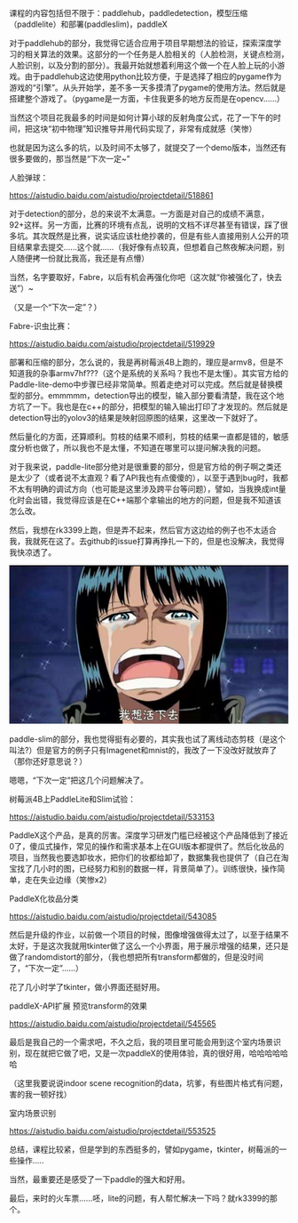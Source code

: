 课程的内容包括但不限于：paddlehub，paddledetection，模型压缩（paddlelite）和部署(paddleslim)，paddleX

对于paddlehub的部分，我觉得它适合应用于项目早期想法的验证，探索深度学习的相关算法的效果。这部分的一个任务是人脸相关的（人脸检测，关键点检测，人脸识别，以及分割的部分）。我最开始就想着利用这个做一个在人脸上玩的小游戏。由于paddlehub这边使用python比较方便，于是选择了相应的pygame作为游戏的“引擎”。从头开始学，差不多一天多摸清了pygame的使用方法。然后就是搭建整个游戏了。（pygame是一方面，卡住我更多的地方反而是在opencv......）

当然这个项目花我最多的时间是如何计算小球的反射角度公式，花了一下午的时间，把这块“初中物理”知识推导并用代码实现了，非常有成就感（笑惨）

也就是因为这么多的坑，以及时间不太够了，就提交了一个demo版本，当然还有很多要做的，那当然是“下次一定~”

人脸弹球：

https://aistudio.baidu.com/aistudio/projectdetail/518861

对于detection的部分，总的来说不太满意。一方面是对自己的成绩不满意，92+这样。另一方面，比赛的环境有点乱，说明的文档不详尽甚至有错误，踩了很多坑。其次既然是比赛，说实话应该杜绝抄袭的，但是有些人直接用别人公开的项目结果拿去提交......这个就......（我好像有点较真，但想着自己熬夜解决问题，别人随便拷一份就比我高，我还是有点懵）

当然，名字要取好，Fabre，以后有机会再强化你吧（这次就“你被强化了，快去送”）~

（又是一个“下次一定”？）

Fabre-识虫比赛：

https://aistudio.baidu.com/aistudio/projectdetail/519929

部署和压缩的部分，怎么说的，我是再树莓派4B上跑的，理应是armv8，但是不知道我的杂事armv7hf???（这个是系统的关系吗？我也不是太懂）。其实官方给的Paddle-lite-demo中步骤已经非常简单。照着走绝对可以完成。然后就是替换模型的部分。emmmmm，detection导出的模型，输入部分要看清楚，我在这个地方坑了一下。我也是在c++的部分，把模型的输入输出打印了才发现的。然后就是detection导出的yolov3的结果是映射回原图的结果，这里改一下就好了。

然后量化的方面，还算顺利。剪枝的结果不顺利，剪枝的结果一直都是错的，敏感度分析也做了，所以我也不是太懂，不知道在哪里可以提问解决我的问题。

对于我来说，paddle-lite部分绝对是很重要的部分，但是官方给的例子啊之类还是太少了（或者说不太直观？看了API我也有点傻傻的），以至于遇到bug时，我都不太有明确的调试方向（也可能是这里涉及跨平台等问题），譬如，当我换成int量化时会出错，我觉得应该是在C++端那个拿输出的地方的问题，但是我不知道该怎么改。

然后，我想在rk3399上跑，但是弄不起来，然后官方这边给的例子也不太适合我，我就死在这了。去github的issue打算再挣扎一下的，但是也没解决，我觉得我快凉透了。

![image-20200616170123823](img/image-20200616170123823.png)

paddle-slim的部分，我也觉得挺有必要的，其实我也试了离线动态剪枝（是这个叫法?）但是官方的例子只有Imagenet和mnist的，我改了一下没改好就放弃了（那你还好意思说？）

嗯嗯，“下次一定”把这几个问题解决了。

树莓派4B上PaddleLite和Slim试验：

https://aistudio.baidu.com/aistudio/projectdetail/533153

PaddleX这个产品，是真的厉害。深度学习研发门槛已经被这个产品降低到了接近0了，傻瓜式操作，常见的操作和需求基本上在GUI版本都提供了。然后化妆品的项目，当然我也要选卸妆水，把你们的妆都给卸了，数据集我也提供了（自己在淘宝找了几小时的图，已经努力和别的数据一样，背景简单了）。训练很快，操作简单，走在失业边缘（笑惨x2）

PaddleX化妆品分类

https://aistudio.baidu.com/aistudio/projectdetail/543085

然后是升级的作业，以前做一个项目的时候，图像增强做得太过了，以至于结果不太好，于是这次我就用tkinter做了这么一个小界面，用于展示增强的结果，还只是做了randomdistort的部分，（我也想把所有transform都做的，但是没时间了，“下次一定”......）

花了几小时学了tkinter，做小界面还挺好用。

paddleX-API扩展 预览transform的效果

https://aistudio.baidu.com/aistudio/projectdetail/545565



最后是我自己的一个需求吧，不久之后，我的项目里可能会用到这个室内场景识别，现在就把它做了吧，又是一次paddleX的使用体验，真的很好用，哈哈哈哈哈哈

（这里我要说说indoor scene recognition的data，坑爹，有些图片格式有问题，害的我一顿好找）

室内场景识别

https://aistudio.baidu.com/aistudio/projectdetail/553525



总结，课程比较紧，但是学到的东西挺多的，譬如pygame，tkinter，树莓派的一些操作.....

当然，最重要还是感受了一下paddle的强大和好用。



最后，来时的火车票......呸，lite的问题，有人帮忙解决一下吗？就rk3399的那个。




